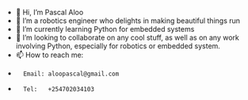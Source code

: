 - 👋 Hi, I’m Pascal Aloo
- 👀 I’m a robotics engineer who delights in making beautiful things run
- 🌱 I’m currently learning Python for embedded systems
- 💞️ I’m looking to collaborate on any cool stuff, as well as on any work involving Python, especially for robotics or embedded system.
- 📫 How to reach me:
-       Email: aloopascal@gmail.com
-       Tel:   +254702034103

<!---
aloopascal/aloopascal is a ✨ special ✨ repository because its `README.md` (this file) appears on your GitHub profile.
You can click the Preview link to take a look at your changes.
--->
